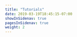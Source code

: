 ```yaml
---
title: "Tutorials"
date: 2019-03-19T18:45:15-07:00
showInSidenav: true
pagesInSidenav: true
weight: 2
---
```


